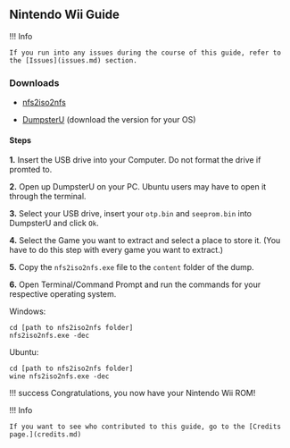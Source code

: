 ## Nintendo Wii Guide

!!! Info

    If you run into any issues during the course of this guide, refer to the [Issues](issues.md) section.


### Downloads

* [nfs2iso2nfs](https://github.com/NicoAICP/UWUVCI-Tools/raw/master/nfs2iso2nfs.exe)

* [DumpsterU](https://github.com/GaryOderNichts/DumpsterU/releases/latest/) (download the version for your OS)

#### Steps

**1.** Insert the USB drive into your Computer. Do not format the drive if promted to.

**2.** Open up DumpsterU on your PC. Ubuntu users may have to open it through the terminal.

**3.** Select your USB drive, insert your ``otp.bin`` and ``seeprom.bin`` into DumpsterU and click ``Ok``.

**4.** Select the Game you want to extract and select a place to store it. (You have to do this step with every game you want to extract.)

**5.** Copy the ``nfs2iso2nfs.exe`` file to the ``content`` folder of the dump.

**6.** Open Terminal/Command Prompt and run the commands for your respective operating system.

Windows:
```
cd [path to nfs2iso2nfs folder] 
nfs2iso2nfs.exe -dec
```

Ubuntu:
```
cd [path to nfs2iso2nfs folder]
wine nfs2iso2nfs.exe -dec
```

!!! success
    Congratulations, you now have your Nintendo Wii ROM!

!!! Info 

    If you want to see who contributed to this guide, go to the [Credits page.](credits.md)
